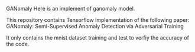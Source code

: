 
GANomaly
Here is an implement of ganomaly model.

This repository contains Tensorflow implementation of the following paper:
GANomaly: Semi-Supervised Anomaly Detection via Adversarial Training

It only contains the mnist dataset training and test to verfiy the accuracy of the code. 
